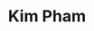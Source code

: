 ---
layout: post
title: Kim Pham
school: NYU
major: Major?
image: https://static.squarespace.com/static/50354720c4aa2d2d3150d3d8/t/522fa59de4b0ad0c9682a663/1378854302451/Kim%20Pham.png?format=300w
position: President, 2012–2013
positionURL: http://www.techatnyu.org/position
now: Frontline Ventures
nowURL: http://www.google.com
twitter: 
email: t@NYU email?
graduate: 2014
weight: 4
---